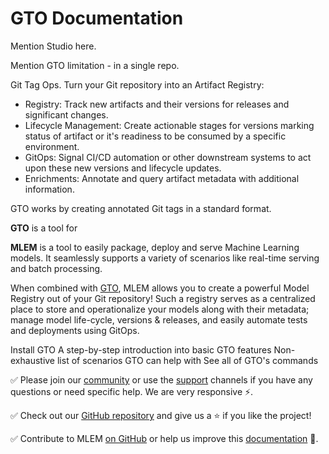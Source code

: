 # GTO Documentation

Mention Studio here.

Mention GTO limitation - in a single repo.

Git Tag Ops. Turn your Git repository into an Artifact Registry:

- Registry: Track new artifacts and their versions for releases and significant
  changes.
- Lifecycle Management: Create actionable stages for versions marking status of
  artifact or it's readiness to be consumed by a specific environment.
- GitOps: Signal CI/CD automation or other downstream systems to act upon these
  new versions and lifecycle updates.
- Enrichments: Annotate and query artifact metadata with additional information.

GTO works by creating annotated Git tags in a standard format.

**GTO** is a tool for 

**MLEM** is a tool to easily package, deploy and serve Machine Learning models.
It seamlessly supports a variety of scenarios like real-time serving and batch
processing.

<admon type="tip">

When combined with [GTO](https://github.com/iterative/gto), MLEM allows you to
create a powerful Model Registry out of your Git repository! Such a registry
serves as a centralized place to store and operationalize your models along with
their metadata; manage model life-cycle, versions & releases, and easily
automate tests and deployments using GitOps.

</admon>

<cards>

  <card href="/doc/gto/install" heading="Installation">
    Install GTO
  </card>

  <card href="/doc/gto/get-started" heading="Get Started">
    A step-by-step introduction into basic GTO features
  </card>

  <card href="/doc/gto/use-cases" heading="Use Cases">
    Non-exhaustive list of scenarios GTO can help with
  </card>

  <card href="/doc/gto/command-reference" heading="Command Reference">
    See all of GTO's commands
  </card>

</cards>

✅ Please join our [community](https://dvc.org/community) or use the
[support](https://dvc.org/support) channels if you have any questions or need
specific help. We are very responsive ⚡.

✅ Check out our [GitHub repository](https://github.com/iterative/gto) and give
us a ⭐ if you like the project!

✅ Contribute to MLEM [on GitHub](https://github.com/iterative/gto) or help us
improve this [documentation](https://github.com/iterative/mlem.ai) 🙏.
